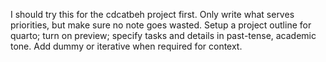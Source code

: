 I should try this for the cdcatbeh project first. Only write what serves priorities, but make sure no note goes wasted. Setup a project outline for quarto; turn on preview; specify tasks and details in past-tense, academic tone. Add dummy or iterative when required for context.


